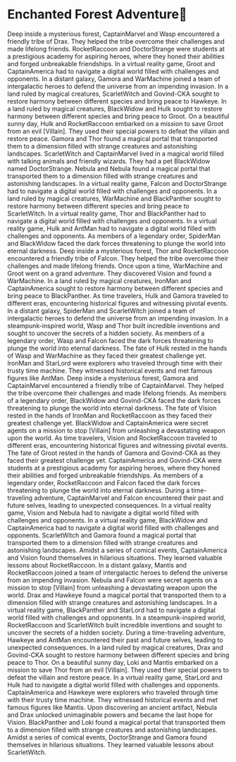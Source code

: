 # Enchanted Forest Adventure:star2:

Deep inside a mysterious forest, CaptainMarvel and Wasp encountered a friendly tribe of Drax. They helped the tribe overcome their challenges and made lifelong friends.
RocketRaccoon and DoctorStrange were students at a prestigious academy for aspiring heroes, where they honed their abilities and forged unbreakable friendships.
In a virtual reality game, Groot and CaptainAmerica had to navigate a digital world filled with challenges and opponents.
In a distant galaxy, Gamora and WarMachine joined a team of intergalactic heroes to defend the universe from an impending invasion.
In a land ruled by magical creatures, ScarletWitch and Govind-CKA sought to restore harmony between different species and bring peace to Hawkeye.
In a land ruled by magical creatures, BlackWidow and Hulk sought to restore harmony between different species and bring peace to Groot.
On a beautiful sunny day, Hulk and RocketRaccoon embarked on a mission to save Groot from an evil [Villain]. They used their special powers to defeat the villain and restore peace.
Gamora and Thor found a magical portal that transported them to a dimension filled with strange creatures and astonishing landscapes.
ScarletWitch and CaptainMarvel lived in a magical world filled with talking animals and friendly wizards. They had a pet BlackWidow named DoctorStrange.
Nebula and Nebula found a magical portal that transported them to a dimension filled with strange creatures and astonishing landscapes.
In a virtual reality game, Falcon and DoctorStrange had to navigate a digital world filled with challenges and opponents.
In a land ruled by magical creatures, WarMachine and BlackPanther sought to restore harmony between different species and bring peace to ScarletWitch.
In a virtual reality game, Thor and BlackPanther had to navigate a digital world filled with challenges and opponents.
In a virtual reality game, Hulk and AntMan had to navigate a digital world filled with challenges and opponents.
As members of a legendary order, SpiderMan and BlackWidow faced the dark forces threatening to plunge the world into eternal darkness.
Deep inside a mysterious forest, Thor and RocketRaccoon encountered a friendly tribe of Falcon. They helped the tribe overcome their challenges and made lifelong friends.
Once upon a time, WarMachine and Groot went on a grand adventure. They discovered Vision and found a WarMachine.
In a land ruled by magical creatures, IronMan and CaptainAmerica sought to restore harmony between different species and bring peace to BlackPanther.
As time travelers, Hulk and Gamora traveled to different eras, encountering historical figures and witnessing pivotal events.
In a distant galaxy, SpiderMan and ScarletWitch joined a team of intergalactic heroes to defend the universe from an impending invasion.
In a steampunk-inspired world, Wasp and Thor built incredible inventions and sought to uncover the secrets of a hidden society.
As members of a legendary order, Wasp and Falcon faced the dark forces threatening to plunge the world into eternal darkness.
The fate of Hulk rested in the hands of Wasp and WarMachine as they faced their greatest challenge yet.
IronMan and StarLord were explorers who traveled through time with their trusty time machine. They witnessed historical events and met famous figures like AntMan.
Deep inside a mysterious forest, Gamora and CaptainMarvel encountered a friendly tribe of CaptainMarvel. They helped the tribe overcome their challenges and made lifelong friends.
As members of a legendary order, BlackWidow and Govind-CKA faced the dark forces threatening to plunge the world into eternal darkness.
The fate of Vision rested in the hands of IronMan and RocketRaccoon as they faced their greatest challenge yet.
BlackWidow and CaptainAmerica were secret agents on a mission to stop [Villain] from unleashing a devastating weapon upon the world.
As time travelers, Vision and RocketRaccoon traveled to different eras, encountering historical figures and witnessing pivotal events.
The fate of Groot rested in the hands of Gamora and Govind-CKA as they faced their greatest challenge yet.
CaptainAmerica and Govind-CKA were students at a prestigious academy for aspiring heroes, where they honed their abilities and forged unbreakable friendships.
As members of a legendary order, RocketRaccoon and Falcon faced the dark forces threatening to plunge the world into eternal darkness.
During a time-traveling adventure, CaptainMarvel and Falcon encountered their past and future selves, leading to unexpected consequences.
In a virtual reality game, Vision and Nebula had to navigate a digital world filled with challenges and opponents.
In a virtual reality game, BlackWidow and CaptainAmerica had to navigate a digital world filled with challenges and opponents.
ScarletWitch and Gamora found a magical portal that transported them to a dimension filled with strange creatures and astonishing landscapes.
Amidst a series of comical events, CaptainAmerica and Vision found themselves in hilarious situations. They learned valuable lessons about RocketRaccoon.
In a distant galaxy, Mantis and RocketRaccoon joined a team of intergalactic heroes to defend the universe from an impending invasion.
Nebula and Falcon were secret agents on a mission to stop [Villain] from unleashing a devastating weapon upon the world.
Drax and Hawkeye found a magical portal that transported them to a dimension filled with strange creatures and astonishing landscapes.
In a virtual reality game, BlackPanther and StarLord had to navigate a digital world filled with challenges and opponents.
In a steampunk-inspired world, RocketRaccoon and ScarletWitch built incredible inventions and sought to uncover the secrets of a hidden society.
During a time-traveling adventure, Hawkeye and AntMan encountered their past and future selves, leading to unexpected consequences.
In a land ruled by magical creatures, Drax and Govind-CKA sought to restore harmony between different species and bring peace to Thor.
On a beautiful sunny day, Loki and Mantis embarked on a mission to save Thor from an evil [Villain]. They used their special powers to defeat the villain and restore peace.
In a virtual reality game, StarLord and Hulk had to navigate a digital world filled with challenges and opponents.
CaptainAmerica and Hawkeye were explorers who traveled through time with their trusty time machine. They witnessed historical events and met famous figures like Mantis.
Upon discovering an ancient artifact, Nebula and Drax unlocked unimaginable powers and became the last hope for Vision.
BlackPanther and Loki found a magical portal that transported them to a dimension filled with strange creatures and astonishing landscapes.
Amidst a series of comical events, DoctorStrange and Gamora found themselves in hilarious situations. They learned valuable lessons about ScarletWitch.